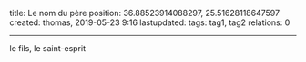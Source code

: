 title: Le nom du père
position: 36.88523914088297, 25.51628118647597
created: thomas, 2019-05-23 9:16
lastupdated: 
tags: tag1, tag2
relations: 0

---

le fils, le saint-esprit